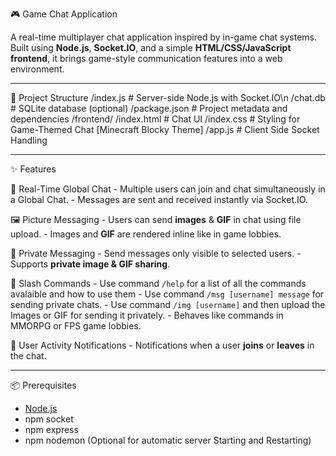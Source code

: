 🎮 Game Chat Application

A real-time multiplayer chat application inspired by in-game chat systems. Built using **Node.js**, **Socket.IO**, and a simple **HTML/CSS/JavaScript frontend**, it brings game-style communication features into a web environment.

---

📂 Project Structure
  /index.js # Server-side Node.js with Socket.IO\n
  /chat.db  # SQLite database (optional)
  /package.json # Project metadata and dependencies
  /frontend/
          /index.html # Chat UI
          /index.css # Styling for Game-Themed Chat [Minecraft Blocky Theme]
          /app.js    # Client Side Socket Handling

---

✨ Features

  💬 Real-Time Global Chat
    - Multiple users can join and chat simultaneously in a Global Chat.
    - Messages are sent and received instantly via Socket.IO.

  🖼️ Picture Messaging
    - Users can send **images** & **GIF** in chat using file upload.
    - Images and **GIF** are rendered inline like in game lobbies.

  🔐 Private Messaging
    - Send messages only visible to selected users.
    - Supports **private image & GIF sharing**.

  🧙 Slash Commands
    - Use command `/help` for a list of all the commands avalaible and how to use them
    - Use command `/msg [username] message` for sending private chats.
    - Use command `/img [username]` and then upload the Images or GIF for sending it privately.
    - Behaves like commands in MMORPG or FPS game lobbies.

  🔔 User Activity Notifications
    - Notifications when a user **joins** or **leaves** in the chat.

---

📦 Prerequisites
  - [Node.js](https://nodejs.org/)
  - npm socket
  - npm express
  - npm nodemon (Optional for automatic server Starting and Restarting)


